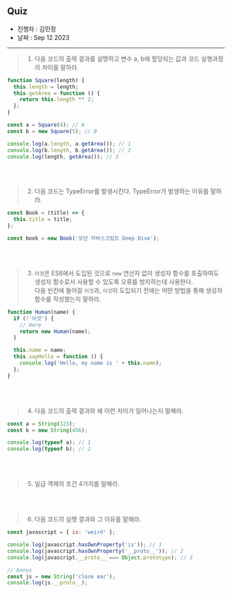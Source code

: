 ## Quiz

- 진행자 : 김민정
- 날짜 : Sep 12 2023

---

<!--
1. 질문은 이해하기 쉽고 명확하게 적는다.
2. 문제는 아래의 예시를 참고해 작성한다.
3. 문제의 정답은 주석으로 표기한다.
-->

> 1. 다음 코드의 출력 결과를 설명하고 변수 a, b에 할당되는 값과 코드 실행과정의 차이를 말하라.

```jsx
function Square(length) {
  this.length = length;
  this.getArea = function () {
    return this.length ** 2;
  };
}

const a = Square(4); // A
const b = new Square(5); // B

console.log(a.length, a.getArea()); // 1
console.log(b.length, b.getArea()); // 2
console.log(length, getArea()); // 3
```

<!--
1 : Uncaught TypeError: Cannot read properties of undefined (reading 'length')
2 : 5 25
3 : 4 16

A
new 없이 호출하였으므로 일반 함수로서 동작한다.
이때 this가 가리키는 값 (this 바인딩)은 전역 객체이다.
따라서 length 와 getArea는 전역 객체의 프로퍼티와 메서드로서 동작한다.
Square 함수의 내부 메서드인 [[Call]]이 실행된 것으로 볼 수 있다.

B
new와 함께 호출하였으므로 생성자 함수로 동작한다.
생성자 함수는 암묵적으로 인스턴스를 생성하고, 생성된 인스턴스를 초기화하고 프로퍼티를 추가하고 초기값을 할당한다.
이후 암묵적으로 인스턴스를 반환하여 반환된 객체(인스턴스)가 b에 저장된다.
이때 this는 생성자 함수가 미래에 생성할 인스턴스를 가리킨다.
Sqaure 함수의 내부 메서드인 [[Construct]]가 실행된 것으로 볼 수 있다.
-->

<br />
<br />

> 2. 다음 코드는 TypeError를 발생시킨다. TypeError가 발생하는 이유를 말하라.

```jsx
const Book = (title) => {
  this.title = title;
};

const book = new Book('모던 자바스크립트 Deep Dive');
```

<!--
자바스크립트 엔진은 함수 정의 방식에 따라 constructor와 non-constructor를 구분한다.
화살표 함수와 메서드(ES6 축약표현에 한함)는 non-constructor로서 내부 메서드인 [[Construct]]가 존재하지 않는다.

코드에서 new 연산자와 함께 Book 함수를 호출하였으므로 생성자 함수로서 동작해야 하지만, [[Construct]]가 없으므로 TypeError가 발생한다.

Uncaught TypeError: Book is not a constructor
 -->

<br />
<br />

> 3. `이것`은 ES6에서 도입된 것으로 `new` 연산자 없이 생성자 함수를 호출하여도 생성자 함수로서 사용할 수 있도록 오류를 방지하는데 사용한다.  
>    다음 빈칸에 들어갈 `이것`과, `이것`이 도입되기 전에는 어떤 방법을 통해 생성자 함수를 작성했는지 말하라.

```jsx
function Human(name) {
  if (!'이것') {
    // Here
    return new Human(name);
  }

  this.name = name;
  this.sayHello = function () {
    console.log('Hello, my name is ' + this.name);
  };
}
```

<!--
'이것' = new.target

new.target은 함수 내부에서 암묵적인 지역 변수와 같이 사용되며 메타 프로퍼티라고도 한다.
함수 내부에서 new.target을 사용하여 new 연산자와 함께 생성자 함수로 사용되었는지 확인할 수 있다.

new.target의 도입 이전에는 스코프 세이프 생성자 패턴을 사용해 생성자 함수를 재귀적으로 호출했다.

'이것'
- ES6 : new.target
- ~ES5 : (this instanceof Human)
 -->

<br />
<br />

> 4.  다음 코드의 출력 결과와 왜 이런 차이가 일어나는지 말해라.

```jsx
const a = String(123);
const b = new String(456);

console.log(typeof a); // 1
console.log(typeof b); // 2
```

 <!-- 
 1: string (a = '123')
 2: object (b = String {"123"})

 String, Boolean, Number 생성자 함수는 new 연산자와 함께 호출하면 객체를 반환하지만, 없이 호출할 경우 각 타입 원시값을 반환한다.
 따라서 이를 통한 데이터타입 변환이 가능한다.
  -->

<br />
<br />

> 5. 일급 객체의 조건 4가지를 말해라.

<!--
1. 무명의 리터럴로 생성할 수 있다. 즉, 런타임에 생성이 가능하다.
2. 변수나 자료구조(객체, 배열 등)에 저장할 수 있다.
3. 함수의 매개변수에 전달할 수 있다.
4. 함수의 반환값으로 사용할 수 있다.
 -->

 <br />
 <br />

> 6.  다음 코드의 실행 결과와 그 이유를 말해라.

```jsx
const javascript = { is: 'weird' };

console.log(javascript.hasOwnProperty('is')); // 1
console.log(javascript.hasOwnProperty('__proto__')); // 2
console.log(javascript.__proto__ === Object.prototype); // 3

// bonus
const js = new String('close ear');
console.log(js.__proto__);
```

<!--
javascript는 객체 리터럴로 생성한 객체이다.
javascript 객체는 [[Prototype]] 내부 슬롯을 가지며, [[Prototype]]이 가리키는 프로토타입 객체에 접근하기 위해서는 __proto__ 접근자 프로퍼티를 사용해야 한다.

hasOwnProperty 메서드는 Object.prototype의 메서드로서 객체 고유의 프로퍼티 키여야만 true를 반환한다.

javascript 객체의 __proto__ 접근자 프로퍼티를 통해 javascript 객체의 [[Prototype]]인 Object.prototype에 접근할 수 있다.

1: true
2: false
3. true

bonus: String {'', constructor: ƒ, anchor: ƒ, at: ƒ, big: ƒ, …}
 -->
